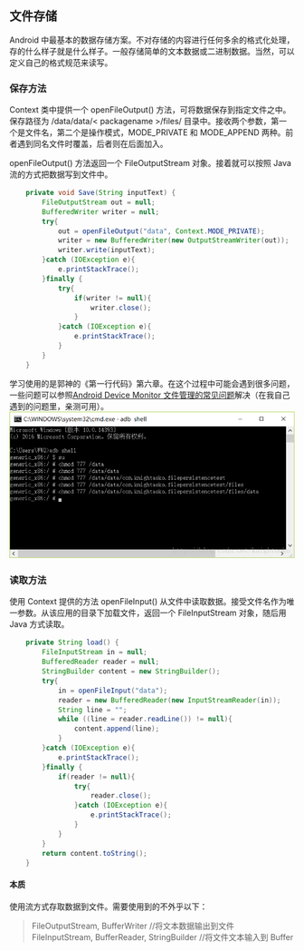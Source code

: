 ## 文件存储

Android 中最基本的数据存储方案。不对存储的内容进行任何多余的格式化处理，存的什么样子就是什么样子。一般存储简单的文本数据或二进制数据。当然，可以定义自己的格式规范来读写。

### 保存方法

Context 类中提供一个 openFileOutput() 方法，可将数据保存到指定文件之中。保存路径为 /data/data/< packagename >/files/ 目录中。接收两个参数，第一个是文件名，第二个是操作模式，MODE_PRIVATE 和 MODE_APPEND 两种。前者遇到同名文件时覆盖，后者则在后面加入。

openFileOutput() 方法返回一个 FileOutputStream 对象。接着就可以按照 Java 流的方式把数据写到文件中。

``` java
    private void Save(String inputText) {
        FileOutputStream out = null;
        BufferedWriter writer = null;
        try{
            out = openFileOutput("data", Context.MODE_PRIVATE);
            writer = new BufferedWriter(new OutputStreamWriter(out));
            writer.write(inputText);
        }catch (IOException e){
            e.printStackTrace();
        }finally {
            try{
                if(writer != null){
                    writer.close();
                }
            }catch (IOException e){
                e.printStackTrace();
            }
        }
    }
```

学习使用的是郭神的《第一行代码》第六章。在这个过程中可能会遇到很多问题，一些问题可以参照[Android Device Monitor 文件管理的常见问题](http://www.jianshu.com/p/d8a9a2918c61)解决（在我自己遇到的问题里，亲测可用）。
![](/assets/adbshellcmd.png)

### 读取方法

使用 Context 提供的方法 openFileInput() 从文件中读取数据。接受文件名作为唯一参数。从该应用的目录下加载文件，返回一个 FileInputStream 对象，随后用 Java 方式读取。

``` java
    private String load() {
        FileInputStream in = null;
        BufferedReader reader = null;
        StringBuilder content = new StringBuilder();
        try{
            in = openFileInput("data");
            reader = new BufferedReader(new InputStreamReader(in));
            String line = "";
            while ((line = reader.readLine()) != null){
                content.append(line);
            }
        }catch (IOException e){
            e.printStackTrace();
        }finally {
            if(reader != null){
                try{
                    reader.close();
                }catch (IOException e){
                    e.printStackTrace();
                }
            }
        }
        return content.toString();
    }
```

#### 本质

使用流方式存取数据到文件。需要使用到的不外乎以下：
> FileOutputStream, BufferWriter  //将文本数据输出到文件
> FileInputStream, BufferReader, StringBuilder  //将文件文本输入到 Buffer


